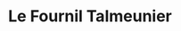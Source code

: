 ---
title: "Le Fournil Talmeunier"
url: /ruelle-sur-touvre/le-fournil-talmeunier/
shop: Bäckerei
---